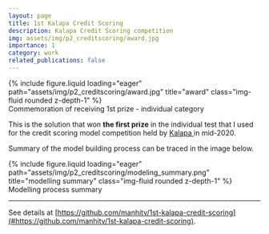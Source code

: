 ```yaml
---
layout: page
title: 1st Kalapa Credit Scoring
description: Kalapa Credit Scoring competition
img: assets/img/p2_creditscoring/award.jpg
importance: 1
category: work
related_publications: false
---
```



<div class="row">
    <div class="col-sm mt-3 mt-md-0">
        {% include figure.liquid loading="eager" path="assets/img/p2_creditscoring/award.jpg" title="award" class="img-fluid rounded z-depth-1" %}
    </div>
</div>
<div class="caption">
    Commemoration of receiving 1st prize - individual category
</div>

This is the solution that won **the first prize** in the individual test that I used for the credit scoring model competition held by <a href='https://challenge.kalapa.vn'>Kalapa </a> in mid-2020. 

Summary of the model building process can be traced in the image below. 

<div class="row">
    <div class="col-sm mt-3 mt-md-0">
        {% include figure.liquid loading="eager" path="assets/img/p2_creditscoring/modeling_summary.png" title="modelling summary" class="img-fluid rounded z-depth-1" %}
    </div>
</div>
<div class="caption">
    Modelling process summary
</div>

---

See details at [https://github.com/manhitv/1st-kalapa-credit-scoring](#https://github.com/manhitv/1st-kalapa-credit-scoring).

